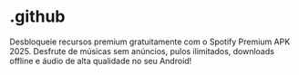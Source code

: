 # .github
Desbloqueie recursos premium gratuitamente com o Spotify Premium APK 2025. Desfrute de músicas sem anúncios, pulos ilimitados, downloads offline e áudio de alta qualidade no seu Android!

